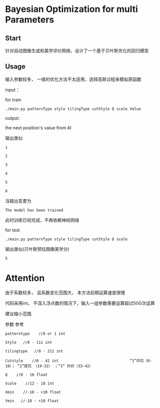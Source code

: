 # Bayesian Optimization for multi Parameters

## Start

针对自动图像生成和美学评价网络，设计了一个基于贝叶斯优化的回归模型

## Usage

输入参数较多， 一维的优化方法不太适用，选择高斯过程来模拟原函数

input：

for train

``./main.py patternType style tilingType cutStyle Q scale Value``

output:

the next position's value from AI 

输出类似

    1

    2
    
    3

    4

    5

    6

当输出变更为

    The model has been trained

此时训练已经完成，不再依赖神经网络

for test  

``./main.py patternType style tilingType cutStyle Q scale``

输出类似(贝叶斯预估图像美学分)

    5

# Attention
由于系数较多， 且系数变化范围大， 本方法前期运算速度很慢

代码采用int， 不深入浮点数的情况下，输入一组参数需要运算超过50G次运算

建议缩小范围


参数 参考

	patterntype    //0 or 1 int

	Style   //0 - 111 int

	tilingtype   //0 - 211 int

	Cutstyle    //0 - 42 int                                “1”印花（0-18）； “2”提花 （19-32） ；“3” 针织（33-42）  
	
	Q    //0 - 10 float  

	Scale    //12 - 18 int

	Xmin    //-10 - +10 float

	Ymin   //-10 - +10 float